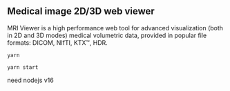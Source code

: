 
##  Medical image 2D/3D web viewer

MRI Viewer is a high performance web tool for advanced visualization (both in 2D and 3D modes) medical volumetric data, provided in popular file formats: DICOM, NIfTI, KTX™, HDR.

``` shell
yarn
```

``` shell
yarn start
```
need nodejs v16
